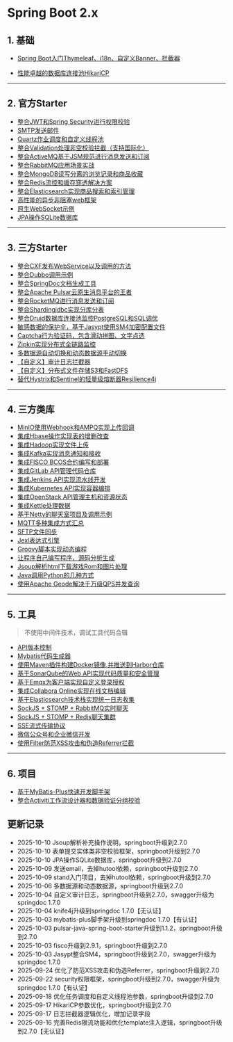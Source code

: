 # Spring Boot 2.x

## 1. 基础

- [Spring Boot入门Thymeleaf、i18n、自定义Banner、拦截器](https://github.com/xzh-net/spring-boot2/tree/main/spring-boot-stand)

- [性能卓越的数据库连接池HikariCP](https://github.com/xzh-net/spring-boot2/tree/main/spring-boot-hikaricp)

---


## 2. 官方Starter

- [整合JWT和Spring Security进行权限校验](https://github.com/xzh-net/spring-boot2/tree/main/spring-boot-security)
- [SMTP发送邮件](https://github.com/xzh-net/spring-boot2/tree/main/spring-boot-email)
- [Quartz作业调度和自定义线程池](https://github.com/xzh-net/spring-boot2/tree/main/spring-boot-quartz)
- [整合Validation处理非空校验拦截（支持国际化）](https://github.com/xzh-net/spring-boot2/tree/main/spring-boot-validation)
- [整合ActiveMQ基于JSM规范进行消息发送和订阅](https://github.com/xzh-net/spring-boot2/tree/main/spring-boot-jms)
- [整合RabbitMQ应用场景实战](https://github.com/xzh-net/spring-boot2/tree/main/spring-boot-rabbitmq)
- [整合MongoDB读写分离的浏览记录和商品收藏](https://github.com/xzh-net/spring-boot2/tree/main/spring-boot-mongo)
- [整合Redis流控和缓存穿透解决方案](https://github.com/xzh-net/spring-boot2/tree/main/spring-boot-redis)
- [整合Elasticsearch实现商品搜索和索引管理](https://github.com/xzh-net/spring-boot2/tree/main/spring-boot-elasticsearch)
- [高性能的异步非阻塞web框架](https://github.com/xzh-net/spring-boot2/tree/main/spring-boot-webflux)
- [原生WebSocket示例](https://github.com/xzh-net/spring-boot2/tree/main/spring-boot-websocket)
- [JPA操作SQLite数据库](https://github.com/xzh-net/spring-boot2/tree/main/spring-boot-sqlite)

---

## 3. 三方Starter

- [整合CXF发布WebService以及调用的方法](https://github.com/xzh-net/spring-boot2/tree/main/spring-boot-cxf)
- [整合Dubbo调用示例](https://github.com/xzh-net/spring-boot2/tree/main/spring-boot-dubbo)
- [整合SpringDoc文档生成工具](https://github.com/xzh-net/spring-boot2/tree/main/spring-boot-springdoc)
- [整合Apache Pulsar云原生消息平台的王者](https://github.com/xzh-net/spring-boot2/tree/main/spring-boot-pulsar)
- [整合RocketMQ进行消息发送和订阅](https://github.com/xzh-net/spring-boot2/tree/main/spring-boot-rocketmq)
- [整合Shardingjdbc实现分库分表](https://github.com/xzh-net/spring-boot2/tree/main/spring-boot-sharding-jdbc)
- [整合Druid数据库连接池监控PostgreSQL和SQL调优](https://github.com/xzh-net/spring-boot2/tree/main/spring-boot-pg-jmeter)
- [敏感数据的保护伞，基于Jasypt使用SM4加密配置文件](https://github.com/xzh-net/spring-boot2/tree/main/spring-boot-jasypt)
- [Captcha行为验证码，包含滑动拼图、文字点选](https://github.com/xzh-net/spring-boot2/tree/main/spring-boot-captcha)
- [Zipkin实现分布式全链路监控](https://github.com/xzh-net/spring-boot2/tree/main/spring-boot-zipkin)
- [多数据源自动切换和动态数据源手动切换](https://github.com/xzh-net/spring-boot2/tree/main/spring-boot-datasource)
- [【自定义】审计日志拦截器](https://github.com/xzh-net/spring-boot2/tree/main/spring-boot-log)
- [【自定义】分布式文件存储S3和FastDFS](https://github.com/xzh-net/spring-boot2/tree/main/spring-boot-oss-starter)
- [替代Hystrix和Sentinel的轻量级熔断器Resilience4j](https://github.com/xzh-net/spring-boot2/tree/main/spring-boot-resilience4j)

---

## 4. 三方类库

- [MinIO使用Webhook和AMPQ实现上传回调](https://github.com/xzh-net/spring-boot2/tree/main/spring-boot-minio)
- [集成Hbase操作实现表的增删改查](https://github.com/xzh-net/spring-boot2/tree/main/spring-boot-hbase)
- [集成Hadoop实现文件上传](https://github.com/xzh-net/spring-boot2/tree/main/spring-boot-hdfs)
- [集成Kafka实现消息通知和接收](https://github.com/xzh-net/spring-boot2/tree/main/spring-boot-kafka)
- [集成FISCO BCOS合约编写和部署](https://github.com/xzh-net/spring-boot2/tree/main/spring-boot-fisco)
- [集成GitLab API管理代码仓库](https://github.com/xzh-net/spring-boot2/tree/main/spring-boot-gitlab)
- [集成Jenkins API实现流水线开发](https://github.com/xzh-net/spring-boot2/tree/main/spring-boot-jenkins)
- [集成Kubernetes API实现容器编排](https://github.com/xzh-net/spring-boot2/tree/main/spring-boot-k8s)
- [集成OpenStack API管理主机和资源状态](https://github.com/xzh-net/spring-boot2/tree/main/spring-boot-openstack)
- [集成Kettle处理数据](https://github.com/xzh-net/spring-boot2/tree/main/spring-boot-etl)
- [基于Netty的聊天室项目及调用示例](https://github.com/xzh-net/spring-boot2/tree/main/spring-boot-netty)
- [MQTT多种集成方式汇总](https://github.com/xzh-net/spring-boot2/tree/main/spring-boot-mqtt)
- [SFTP文件同步](https://github.com/xzh-net/spring-boot2/tree/main/spring-boot-sftp)
- [Jexl表达式引擎](https://github.com/xzh-net/spring-boot2/tree/main/spring-boot-jexl)
- [Groovy脚本实现动态编程](https://github.com/xzh-net/spring-boot2/tree/main/spring-boot-groovy)
- [让程序自己编写程序，源码分析生成](https://github.com/xzh-net/spring-boot2/tree/main/spring-boot-parser)
- [Jsoup解析html下载游戏Rom和图片处理](https://github.com/xzh-net/spring-boot2/tree/main/spring-boot-winkawaks)
- [Java调用Python的几种方式](https://github.com/xzh-net/spring-boot2/tree/main/spring-boot-python)
- [使用Apache Geode解决千万级QPS并发查询](https://github.com/xzh-net/spring-boot2/tree/main/spring-boot-geode)

---

## 5. 工具

> 不使用中间件技术，调试工具代码合辑

- [API版本控制](https://github.com/xzh-net/spring-boot2/tree/main/spring-boot-api-version)
- [Mybatis代码生成器](https://github.com/xzh-net/spring-boot2/tree/main/spring-boot-generator)
- [使用Maven插件构建Docker镜像,并推送到Harbor仓库](https://github.com/xzh-net/spring-boot2/tree/main/spring-boot-harbor)
- [基于SonarQube的Web API实现代码质量和安全管理](https://github.com/xzh-net/spring-boot2/tree/main/spring-boot-sonar)
- [基于Emqx为客户端实现自定义登录授权](https://github.com/xzh-net/spring-boot2/tree/main/spring-boot-emqx)
- [集成Collabora Online实现在线文档编辑](https://github.com/xzh-net/spring-boot2/tree/main/spring-boot-wopi)
- [基于Elasticsearch技术栈实现统一日志收集](https://github.com/xzh-net/spring-boot2/tree/main/spring-boot-elk)
- [SockJS + STOMP + RabbitMQ实时聊天](https://github.com/xzh-net/spring-boot2/tree/main/spring-boot-sockjs)
- [SockJS + STOMP + Redis聊天集群](https://github.com/xzh-net/spring-boot2/tree/main/spring-boot-sockjs-redis)
- [SSE流式传输协议](https://github.com/xzh-net/spring-boot2/tree/main/spring-boot-sse)
- [微信公众号和企业微信开发](https://github.com/xzh-net/spring-boot2/tree/main/spring-boot-wechat)
- [使用Filter防范XSS攻击和伪造Referrer拦截](https://github.com/xzh-net/spring-boot2/tree/main/spring-boot-xss)

---

## 6. 项目

- [基于MyBatis-Plus快速开发脚手架](https://github.com/xzh-net/spring-boot2/tree/main/spring-boot-mybatis-plus)
- [整合Activiti工作流设计器和数据验证分组校验](https://github.com/xzh-net/spring-boot2/tree/main/spring-boot-activiti)



## 更新记录

- 2025-10-10 Jsoup解析补充操作说明，springboot升级到2.7.0
- 2025-10-10 表单提交实体类非空校验框架，springboot升级到2.7.0
- 2025-10-10 JPA操作SQLite数据库，springboot升级到2.7.0
- 2025-10-09 发送email，去掉hutool依赖，springboot升级到2.7.0
- 2025-10-09 stand入门项目，去掉hutool依赖，springboot升级到2.7.0
- 2025-10-06 多数据源和动态数据源，springboot升级到2.7.0
- 2025-10-04 自定义审计日志，springboot升级到2.7.0，swagger升级为springdoc 1.7.0
- 2025-10-04 knife4j升级到springdoc 1.7.0【无认证】
- 2025-10-03 mybatis-plus脚手架升级到springdoc 1.7.0【有认证】
- 2025-10-03 pulsar-java-spring-boot-starter升级到1.1.2，springboot升级到2.7.0
- 2025-10-03 fisco升级到2.9.1，springboot升级到2.7.0
- 2025-10-03 Jasypt整合SM4，springboot升级到2.7.0，swagger升级为springdoc 1.7.0
- 2025-09-24 优化了防范XSS攻击和伪造Referrer，springboot升级到2.7.0
- 2025-09-22 security权限框架，springboot升级到2.7.0，swagger升级为springdoc 1.7.0【有认证】
- 2025-09-18 优化任务调度和自定义线程池参数，springboot升级到2.7.0
- 2025-09-17 HikariCP参数优化，springboot升级到2.7.0
- 2025-09-17 日志拦截器逻辑优化，增加记录字段
- 2025-09-16 完善Redis限流功能和优化template注入逻辑，springboot升级到2.7.0【无认证】

